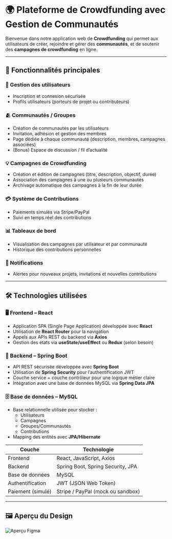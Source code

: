 # 🌍 Plateforme de Crowdfunding avec Gestion de Communautés

Bienvenue dans notre application web de **Crowdfunding** qui permet aux utilisateurs de créer, rejoindre et gérer des **communautés**, et de soutenir des **campagnes de crowdfunding** en ligne.

---

## 🚀 Fonctionnalités principales

### 👥 Gestion des utilisateurs
- Inscription et connexion sécurisée
- Profils utilisateurs (porteurs de projet ou contributeurs)

### 🫂 Communautés / Groupes
- Création de communautés par les utilisateurs
- Invitation, adhésion et gestion des membres
- Page dédiée à chaque communauté (description, membres, campagnes associées)
- (Bonus) Espace de discussion / fil d’actualité

### 💡 Campagnes de Crowdfunding
- Création et édition de campagnes (titre, description, objectif, durée)
- Association des campagnes à une ou plusieurs communautés
- Archivage automatique des campagnes à la fin de leur durée

### 💳 Système de Contributions
- Paiements simulés via Stripe/PayPal
- Suivi en temps réel des contributions

### 📊 Tableaux de bord
- Visualisation des campagnes par utilisateur et par communauté
- Historique des contributions personnelles

### 🔔 Notifications 
- Alertes pour nouveaux projets, invitations et nouvelles contributions

---

## 🛠️ Technologies utilisées

### 🖥️ Frontend – React
- Application SPA (Single Page Application) développée avec **React**
- Utilisation de **React Router** pour la navigation
- Appels aux APIs REST du backend via **Axios**
- Gestion des états via **useState/useEffect** ou **Redux** (selon besoin)

### 🧠 Backend – Spring Boot
- API REST sécurisée développée avec **Spring Boot**
- Utilisation de **Spring Security** pour l’authentification JWT
- Couche service + couche contrôleur pour une logique métier claire
- Intégration avec une base de données MySQL via **Spring Data JPA**

### 🗄️ Base de données – MySQL
- Base relationnelle utilisée pour stocker :
  - Utilisateurs
  - Campagnes
  - Groupes/Communautés
  - Contributions
- Mapping des entités avec **JPA/Hibernate**


| Couche       | Technologie                         |
|--------------|-------------------------------------|
| Frontend     | React, JavaScript, Axios |
| Backend      | Spring Boot, Spring Security, JPA   |
| Base de données | MySQL                          |
| Authentification | JWT (JSON Web Token)           |
| Paiement (simulé) | Stripe / PayPal (mock ou sandbox) |

---
## 🖼️ Aperçu du Design

![Aperçu Figma](./mockup.png)

